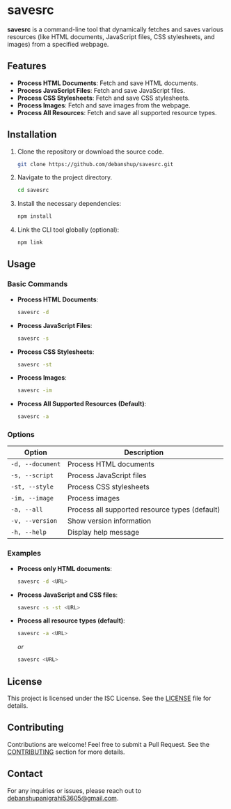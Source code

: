# savesrc

**savesrc** is a command-line tool that dynamically fetches and saves various resources (like HTML documents, JavaScript files, CSS stylesheets, and images) from a specified webpage.

## Features

-   **Process HTML Documents**: Fetch and save HTML documents.
-   **Process JavaScript Files**: Fetch and save JavaScript files.
-   **Process CSS Stylesheets**: Fetch and save CSS stylesheets.
-   **Process Images**: Fetch and save images from the webpage.
-   **Process All Resources**: Fetch and save all supported resource types.

## Installation

1. Clone the repository or download the source code.

    ```bash
    git clone https://github.com/debanshup/savesrc.git
    ```

2. Navigate to the project directory.

    ```bash
    cd savesrc
    ```

3. Install the necessary dependencies:

    ```bash
    npm install
    ```

4. Link the CLI tool globally (optional):

    ```bash
    npm link
    ```

## Usage

### Basic Commands

-   **Process HTML Documents**:

    ```bash
    savesrc -d
    ```

-   **Process JavaScript Files**:

    ```bash
    savesrc -s
    ```

-   **Process CSS Stylesheets**:

    ```bash
    savesrc -st
    ```

-   **Process Images**:

    ```bash
    savesrc -im
    ```

-   **Process All Supported Resources (Default)**:
    ```bash
    savesrc -a
    ```

### Options

| Option           | Description                                    |
| ---------------- | ---------------------------------------------- |
| `-d, --document` | Process HTML documents                         |
| `-s, --script`   | Process JavaScript files                       |
| `-st, --style`   | Process CSS stylesheets                        |
| `-im, --image`   | Process images                                 |
| `-a, --all`      | Process all supported resource types (default) |
| `-v, --version`  | Show version information                       |
| `-h, --help`     | Display help message                           |

### Examples

-   **Process only HTML documents**:

    ```bash
    savesrc -d <URL>
    ```

-   **Process JavaScript and CSS files**:

    ```bash
    savesrc -s -st <URL>
    ```

-   **Process all resource types (default)**:
    ```bash
    savesrc -a <URL>
    ```
    _or_
    ```bash
    savesrc <URL>
    ```

## License

This project is licensed under the ISC License. See the [LICENSE](LICENSE) file for details.

## Contributing

Contributions are welcome! Feel free to submit a Pull Request. See the [CONTRIBUTING](CONTRIBUTING.md) section for more details.

## Contact

For any inquiries or issues, please reach out to [debanshupanigrahi53605@gmail.com](mailto:debanshupanigrahi53605@gmail.com).
